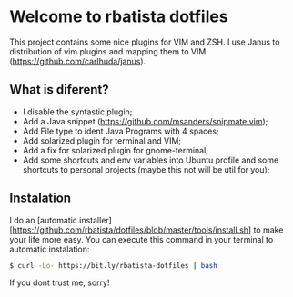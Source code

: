 Welcome to rbatista dotfiles
============================

This project contains some nice plugins for VIM and ZSH.
I use Janus to distribution of vim plugins and mapping them to VIM.
(https://github.com/carlhuda/janus).

What is diferent?
-----------------

 - I disable the syntastic plugin;
 - Add a Java snippet (https://github.com/msanders/snipmate.vim);
 - Add File type to ident Java Programs with 4 spaces;
 - Add solarized plugin for terminal and VIM;
 - Add a fix for solarized plugin for gnome-terminal;
 - Add some shortcuts and env variables into Ubuntu profile and some
   shortcuts to personal projects (maybe this not will be util for you);

Instalation
-----------
I do an [automatic
installer][https://github.com/rbatista/dotfiles/blob/master/tools/install.sh] to make your life more easy. You can
execute this command in your terminal to automatic instalation:

```bash
$ curl -Lo- https://bit.ly/rbatista-dotfiles | bash
```

If you dont trust me, sorry!
